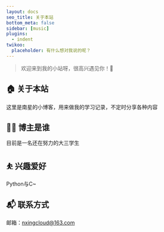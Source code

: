 ```yaml
---
layout: docs
seo_title: 关于本站
bottom_meta: false
sidebar: [music]
plugins:
  - indent
twikoo:
  placeholder: 有什么想对我说的呢？
---
```


> 欢迎来到我的小站呀，很高兴遇见你！🤝

## 🏠 关于本站   
这里是南星的小博客，用来做我的学习记录，不定时分享各种内容
## 👨‍💻 博主是谁
目前是一名还在努力的大三学生
## ⛹ 兴趣爱好
Python与C~
## 📬 联系方式
邮箱：nxingcloud@163.com

